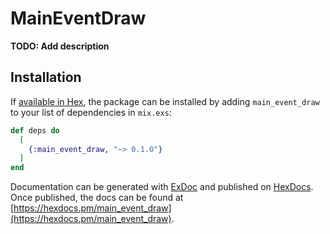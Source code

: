 # MainEventDraw

**TODO: Add description**

## Installation

If [available in Hex](https://hex.pm/docs/publish), the package can be installed
by adding `main_event_draw` to your list of dependencies in `mix.exs`:

```elixir
def deps do
  [
    {:main_event_draw, "~> 0.1.0"}
  ]
end
```

Documentation can be generated with [ExDoc](https://github.com/elixir-lang/ex_doc)
and published on [HexDocs](https://hexdocs.pm). Once published, the docs can
be found at [https://hexdocs.pm/main_event_draw](https://hexdocs.pm/main_event_draw).

